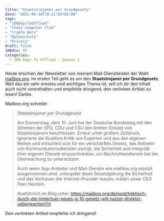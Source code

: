 ```yaml
---
title: "Staatstrojaner per Grundgesetz"
date: "2021-06-14T19:11:03+02:00"
tags:
- "100DaysToOffload"
- "Chaos Computer Club"
- "Crypto Wars"
- "Datenschutz"
- "Privacy"
draft: false
100dto: 95
categories:
  - 100 Days To Offload - Season 1
---
```


Heute erschien der Newsletter von meinem Mail-Dienstleister der Wahl [mailbox.org](https://mailbox.org). Im ersten Teil geht es um den **Staatstrojaner per Grundgesetz**. Weil das ein sehr ernstes und wichtiges Thema ist, will ich dir den Inhalt auch nicht vorenthalten und empfehle dringend, den verlinken Artikel zu lesen! Danke.

Mailbox.org schreibt:

> *Staatstrojaner per Grundgesetz*
>
> Am Donnerstag, dem 10. Juni hat der Deutsche Bundestag mit den Stimmen
der SPD, CDU und CSU den breiten Einsatz von Staatstrojanern beschlossen.
Erneut unter großem Zeitdruck, ignorierte die Koalition Kritik von
Experten und aus den eigenen Reihen und entschied sich für ein
verschärftes Gesetz, das Anbieter von Kommunikationsdiensten zwingt, die
Sicherheit und Integrität ihrer eigenen Dienste einzuschränken, um
Nachrichtendienste bei der Überwachung zu unterstützen.
>
> Auch wenn App-Anbieter und Mail-Dienste wie mailbox.org explizit
ausgenommen sind, untergräbt diese Gesetzgebung die Sicherheit und das
Vertrauen der Internet-Provider massiv, erklärt unser CEO Peer Heinlein.
>
> Ausführlich im Blog unter:
https://mailbox.org/de/post/hektisch-durch-die-hintertuer-neues-g-10-gesetz-will-nutzer-direkter-ueberwachen?nl

Den verlinkten Artikel empfehle ich dringend!

<!--more-->

